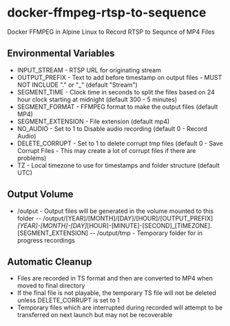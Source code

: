 # docker-ffmpeg-rtsp-to-sequence
 Docker FFMPEG in Alpine Linux to Record RTSP to Sequnce of MP4 Files

## Environmental Variables
 - INPUT_STREAM - RTSP URL for originating stream
 - OUTPUT_PREFIX - Text to add before timestamp on output files - MUST NOT INCLUDE "." or "_" (default "Stream")
 - SEGMENT_TIME - Clock time in seconds to split the files based on 24 hour clock starting at midnight (default 300 - 5 minutes)
 - SEGMENT_FORMAT - FFMPEG format to make the output files (default MP4)
 - SEGMENT_EXTENSION - File extension (default mp4)
 - NO_AUDIO - Set to 1 to Disable audio recording (default 0 - Record Audio)
 - DELETE_CORRUPT - Set to 1 to delete corrupt tmp files (default 0 - Save Corrupt Files - This may create a lot of corrupt files if there are problems)
 - TZ - Local timezone to use for timestamps and folder structure (default UTC)
 
## Output Volume
 - /output - Output files will be generated in the volume mounted to this folder
 -- /output/[YEAR]/[MONTH]/[DAY]/[HOUR]/[OUTPUT_PREFIX]_[YEAR]-[MONTH]-[DAY]_[HOUR]-[MINUTE]-[SECOND]_[TIMEZONE].[SEGMENT_EXTENSION]
 -- /output/tmp - Temporary folder for in progress recordings
 
## Automatic Cleanup
 - Files are recorded in TS format and then are converted to MP4 when moved to final directory
 - If the final file is not playable, the temporary TS file will not be deleted unless DELETE_CORRUPT is set to 1
 - Temporary files which are interrupted during recorded will attempt to be transferred on next launch but may not be recoverable
 